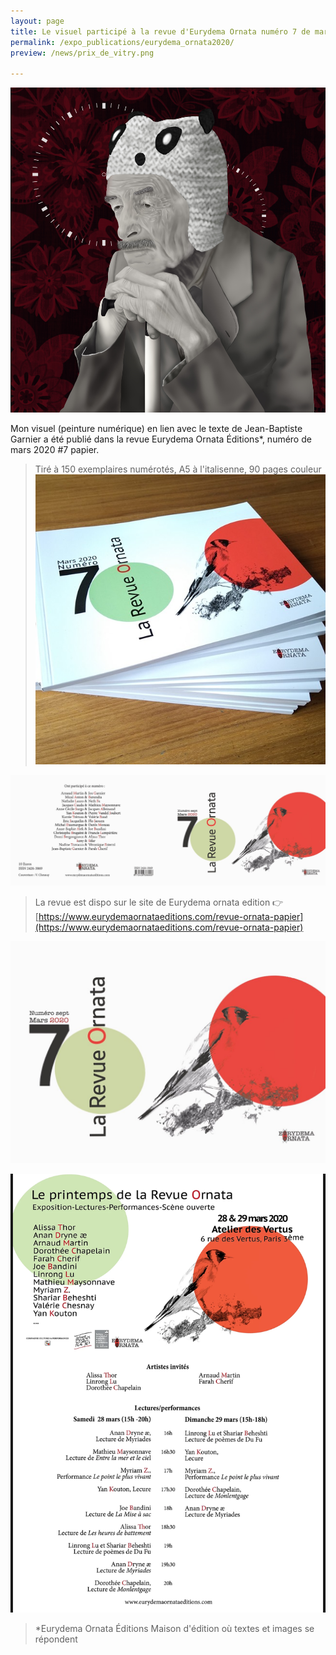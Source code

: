 ```yaml
---
layout: page
title: Le visuel participé à la revue d'Eurydema Ornata numéro 7 de mars 2020 Papier
permalink: /expo_publications/eurydema_ornata2020/
preview: /news/prix_de_vitry.png

---
```


![Eurydema Ornata 2020 numéro 7 format papier](/img/Ornata_Farah_cherif.jpg)

Mon visuel (peinture numérique) en lien avec le texte de Jean-Baptiste Garnier a été publié dans la revue Eurydema Ornata Éditions*, numéro de mars 2020 #7 papier.  

>Tiré à 150 exemplaires numérotés,
>A5 à l'italisenne,
>90 pages couleur
![Eurydema Ornata 2020 numéro 7 format papier](/news/Ornata.jpg)



![Prix de peinture vitry sur seine](/news/revnue_n_7_papier_eurydema_ornata_edition.jpg)

> La revue est dispo sur le site de Eurydema ornata edition 👉 [https://www.eurydemaornataeditions.com/revue-ornata-papier](https://www.eurydemaornataeditions.com/revue-ornata-papier)

![Eurydema Ornata 2020 numéro 7 format papier](/news/revnue_n_7_papier_eurydema_ornata_edition_cover.jpg)


![artistes invités](/news/Ornata-selection.png)

> *Eurydema   Ornata    Éditions
Maison d'édition où textes et images se répondent
